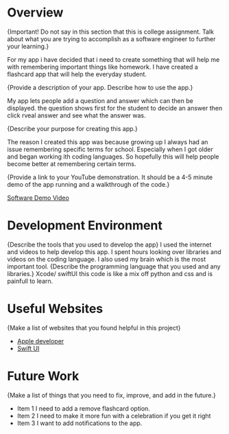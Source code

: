 # Overview

{Important!  Do not say in this section that this is college assignment.  Talk about what you are trying to accomplish as a software engineer to further your learning.}

For my app i have decided that i need to create something that will help me with remembering important things like homework. I have created a flashcard app that will help the everyday student.

{Provide a description of your app.  Describe how to use the app.}

My app lets people add a question and answer which can then be displayed. the question shows first for the student to decide an answer then click rveal answer and see what the answer was.

{Describe your purpose for creating this app.}

The reason I created this app was because growing up I always had an issue remembering specific terms for school. Especially when I got older and began working ith coding languages. So hopefully this will help people become better at remembering certain terms. 

{Provide a link to your YouTube demonstration.  It should be a 4-5 minute demo of the app running and a walkthrough of the code.}

[Software Demo Video](https://youtu.be/hyV0JtYGwYM)

# Development Environment

{Describe the tools that you used to develop the app}
I used the internet and videos to help develop this app. I spent hours looking over libraries and videos on the coding language. I also used my brain which is the most important tool.
{Describe the programming language that you used and any libraries.}
Xcode/ swiftUI 
this code is like a mix off python and css and is painfull to learn.

# Useful Websites

{Make a list of websites that you found helpful in this project}
* [Apple developer](https://developer.apple.com/xcode/swiftui/)
* [Swift UI](https://www.swift.org/getting-started/swiftui/)

# Future Work

{Make a list of things that you need to fix, improve, and add in the future.}
* Item 1 I need to add a remove flashcard option.
* Item 2 I need to make it more fun with a celebration if you get it right
* Item 3 I want to add notifications to the app.
